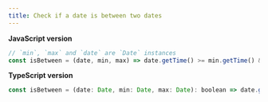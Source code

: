 ```yaml
---
title: Check if a date is between two dates
---
```


**JavaScript version**

```js
// `min`, `max` and `date` are `Date` instances
const isBetween = (date, min, max) => date.getTime() >= min.getTime() && date.getTime() <= max.getTime();
```

**TypeScript version**

```js
const isBetween = (date: Date, min: Date, max: Date): boolean => date.getTime() >= min.getTime() && date.getTime() <= max.getTime();
```
